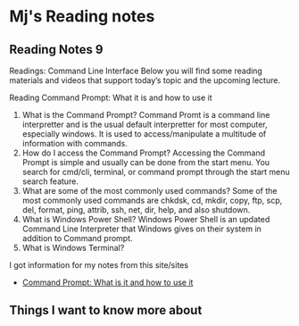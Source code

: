 # Mj's Reading notes

## Reading Notes 9

Readings: Command Line Interface
Below you will find some reading materials and videos that support today’s topic and the upcoming lecture.

Reading
Command Prompt: What it is and how to use it

1. What is the Command Prompt? Command Promt is a command line interpretter and is the usual default interpretter for most computer, especially windows. It is used to access/manipulate a multitude of information with commands.  
2. How do I access the Command Prompt? Accessing the Command Prompt is simple and usually can be done from the start menu. You search for cmd/cli, terminal, or command prompt through the start menu search feature. 
3. What are some of the most commonly used commands? Some of the most commonly used commands are chkdsk, cd, mkdir, copy, ftp, scp, del, format, ping, attrib, ssh, net, dir, help, and also shutdown.
4. What is Windows Power Shell? Windows Power Shell is an updated Command Line Interpreter that Windows gives on their system in addition to Command prompt.  
5. What is Windows Terminal?

I got information for my notes from this site/sites
- [Command Prompt: What is it and how to use it](https://www.lifewire.com/command-prompt-2625840)

## Things I want to know more about 
